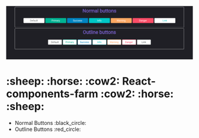 <img src="./src/assets/img/img1.png" width="1200">
<h1>:sheep: :horse: :cow2: React-components-farm :cow2: :horse: :sheep:</h1>
<ul>
    <li>Normal Buttons :black_circle:</li>
    <li>Outline Buttons :red_circle:</li>
</ul>
